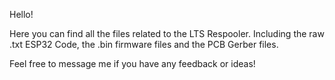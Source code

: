 Hello!

Here you can find all the files related to the LTS Respooler. Including the raw .txt ESP32 Code, the .bin firmware files and the PCB Gerber files.

Feel free to message me if you have any feedback or ideas!

